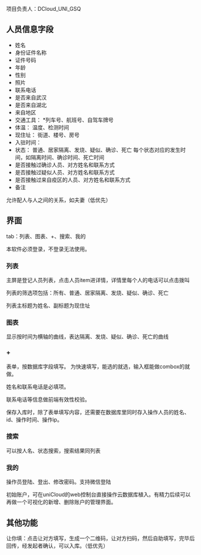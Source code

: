项目负责人：DCloud_UNI_GSQ

## 人员信息字段


- 姓名
- 身份证件名称
- 证件号码
- 年龄
- 性别
- 照片
- 联系电话
- 是否来自武汉
- 是否来自湖北
- 来自地区
- 交通工具：
    *列车号、航班号、自驾车牌号
- 体温：
	温度、检测时间
- 现住址：
	街道、楼号、房号
- 入驻时间：
- 状态：
	普通、居家隔离、发烧、疑似、确诊、死亡
	每个状态对应的发生时间，如隔离时间、确诊时间、死亡时间
- 是否接触过确诊人员、对方姓名和联系方式
- 是否接触过疑似人员、对方姓名和联系方式
- 是否接触过来自疫区的人员、对方姓名和联系方式
- 备注

允许配人与人之间的关系，如夫妻（低优先）

## 界面
tab：列表、图表、+、搜索、我的

本软件必须登录，不登录无法使用。

### 列表
主屏是登记人员列表，点击人员item进详情，详情里每个人的电话可以点击拨叫

列表的筛选项包括：所有、普通、居家隔离、发烧、疑似、确诊、死亡

列表主标题为姓名、副标题为现住址

<!-- 列表顶端有搜索按钮 -->
### 图表
显示按时间为横轴的曲线，表达隔离、发烧、疑似、确诊、死亡的曲线
### +
表单，按数据库字段填写。
为快速填写，能选的就选，输入框能做combox的就做。

姓名和联系电话是必填项。

联系电话等信息做前端有效性校验。

保存入库时，除了表单填写内容，还需要在数据库里同时存入操作人员的姓名、id、操作时间、操作ip。

### 搜索
可以按人名、状态搜索，搜索结果同列表
### 我的
操作员登陆、登出、修改密码。支持微信登陆

初始账户，可在uniCloud的web控制台直接操作云数据库植入。有精力后续可以再做一个可视化的新增、删除账户的管理界面。

## 其他功能
让你填：点击让对方填写，生成一个二维码，让对方扫码，然后自助填写，完毕后回传，经发起者确认，可以入库。（低优先）